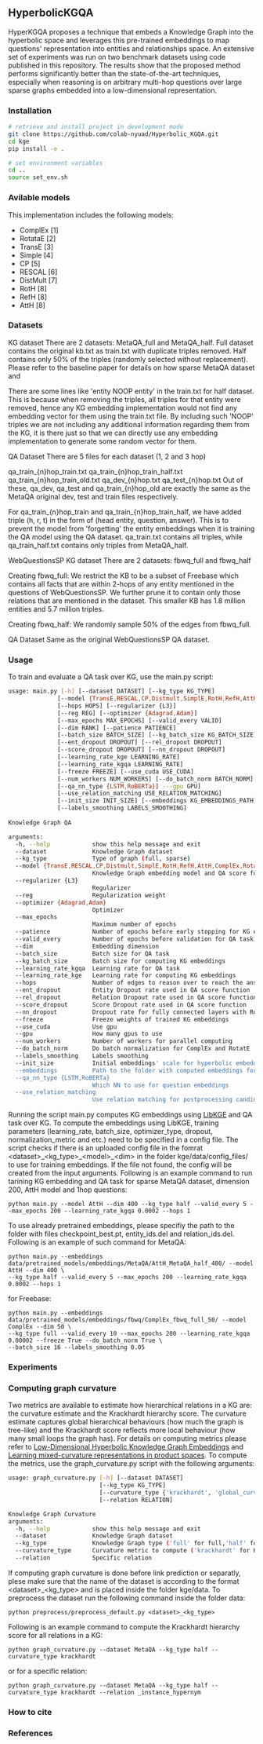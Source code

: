 ## HyperbolicKGQA
HyperKGQA proposes a technique that embeds a Knowledge Graph into the hyperbolic space  and  leverages  this  pre-trained  embeddings  to  map  questions' representation  into entities  and  relationships  space. An extensive set of experiments was run on two benchmark datasets using code published in this repository. The results show that the proposed  method  performs  significantly  better  than the state-of-the-art techniques, especially when reasoning is on arbitrary multi-hop questions over large sparse graphs embedded into a low-dimensional representation.

### Installation
```sh
# retrieve and install project in development mode
git clone https://github.com/colab-nyuad/Hyperbolic_KGQA.git
cd kge
pip install -e .

# set environment variables
cd ..
source set_env.sh
```
### Avilable models
This implementation includes the following models:
- ComplEx [1]
- RotataE [2]
- TransE [3]
- Simple [4]
- CP [5]
- RESCAL [6]
- DistMult [7]
- RotH [8]
- RefH [8]
- AttH [8]

### Datasets
KG dataset
There are 2 datasets: MetaQA_full and MetaQA_half. Full dataset contains the original kb.txt as train.txt with duplicate triples removed. Half contains only 50% of the triples (randomly selected without replacement). Please refer to the baseline paper for details on how sparse MetaQA dataset and 

There are some lines like 'entity NOOP entity' in the train.txt for half dataset. This is because when removing the triples, all triples for that entity were removed, hence any KG embedding implementation would not find any embedding vector for them using the train.txt file. By including such 'NOOP' triples we are not including any additional information regarding them from the KG, it is there just so that we can directly use any embedding implementation to generate some random vector for them.

QA Dataset
There are 5 files for each dataset (1, 2 and 3 hop)

qa_train_{n}hop_train.txt
qa_train_{n}hop_train_half.txt
qa_train_{n}hop_train_old.txt
qa_dev_{n}hop.txt
qa_test_{n}hop.txt
Out of these, qa_dev, qa_test and qa_train_{n}hop_old are exactly the same as the MetaQA original dev, test and train files respectively.

For qa_train_{n}hop_train and qa_train_{n}hop_train_half, we have added triple (h, r, t) in the form of (head entity, question, answer). This is to prevent the model from 'forgetting' the entity embeddings when it is training the QA model using the QA dataset. qa_train.txt contains all triples, while qa_train_half.txt contains only triples from MetaQA_half.

WebQuestionsSP
KG dataset
There are 2 datasets: fbwq_full and fbwq_half

Creating fbwq_full: We restrict the KB to be a subset of Freebase which contains all facts that are within 2-hops of any entity mentioned in the questions of WebQuestionsSP. We further prune it to contain only those relations that are mentioned in the dataset. This smaller KB has 1.8 million entities and 5.7 million triples.

Creating fbwq_half: We randomly sample 50% of the edges from fbwq_full.

QA Dataset
Same as the original WebQuestionsSP QA dataset.

### Usage
To train and evaluate a QA task over KG, use the main.py script:

```sh
usage: main.py [-h] [--dataset DATASET] [--kg_type KG_TYPE]
              [--model {TransE,RESCAL,CP,Distmult,SimplE,RotH,RefH,AttH,ComplEx,RotatE}]
              [--hops HOPS] [--regularizer {L3}] 
              [--reg REG] [--optimizer {Adagrad,Adam}]
              [--max_epochs MAX_EPOCHS] [--valid_every VALID]
              [--dim RANK] [--patience PATIENCE]
              [--batch_size BATCH_SIZE] [--kg_batch_size KG_BATCH_SIZE]
              [--ent_dropout DROPOUT] [--rel_dropout DROPOUT]
              [--score_dropout DROPOUT] [--nn_dropout DROPOUT]
              [--learning_rate_kge LEARNING_RATE]
              [--learning_rate_kgqa LEARNING_RATE]
              [--freeze FREEZE] [--use_cuda USE_CUDA]
              [--num_workers NUM_WORKERS] [--do_batch_norm BATCH_NORM]
              [--qa_nn_type {LSTM,RoBERTa}] ---gpu GPU]
              [--use_relation_matching USE_RELATION_MATCHING]
              [--init_size INIT_SIZE] [--embeddings KG_EMBEDDINGS_PATH]
              [--labels_smoothing LABELS_SMOOTHING]
 
Knowledge Graph QA

arguments:
  -h, --help            show this help message and exit
  --dataset             Knowledge Graph dataset
  --kg_type             Type of graph (full, sparse)
  --model {TransE,RESCAL,CP,Distmult,SimplE,RotH,RefH,AttH,ComplEx,RotatE}
                        Knowledge Graph embedding model and QA score function
  --regularizer {L3}
                        Regularizer
  --reg                 Regularization weight
  --optimizer {Adagrad,Adam}
                        Optimizer
  --max_epochs
                        Maximum number of epochs
  --patience            Number of epochs before early stopping for KG embeddings
  --valid_every         Number of epochs before validation for QA task
  --dim                 Embedding dimension
  --batch_size          Batch size for QA task
  --kg_batch_size       Batch size for computing KG embeddings 
  --learning_rate_kgqa  Learning rate for QA task
  --learning_rate_kge   Learning rate for computing KG embeddings
  --hops                Number of edges to reason over to reach the answer
  --ent_dropout         Entity Dropout rate used in QA score function 
  --rel_dropout         Relation Dropout rate used in QA score function
  --score_dropout       Score Dropout rate used in QA score function
  --nn_dropout          Dropout rate for fully connected layers with RoBERTa 
  --freeze              Freeze weights of trained KG embeddings
  --use_cuda            Use gpu
  --gpu                 How many gpus to use
  --num_workers         Number of workers for parallel computing 
  --do_batch_norm       Do batch normalization for ComplEx and RotatE
  --labels_smoothing    Labels smoothing
  --init_size           Initial embeddings' scale for hyperbolic embeddings
  --embeddings          Path to the folder with computed embeddings for KG
  --qa_nn_type {LSTM,RoBERTa}
                        Which NN to use for question embeddings
  --use_relation_matching 
                        Use relation matching for postprocessing candidates in QA task
```

Running the script main.py computes KG embeddings using [LibKGE](https://github.com/uma-pi1/kge) and QA task over KG. To compute the embeddings using LibKGE, training parameters (learning_rate, batch_size, optimizer_type, dropout, normalization_metric and etc.) need to be specified in a config file. The script checks if there is an uploaded config file in the fomrat \<dataset\>\_\<kg_type\>\_\<model\>\_\<dim\> in the folder kge/data/config_files/<dataset> to use for training embeddings. If the file not found, the config will be created from the input arguments. Following is an example command to run tarining KG embedding and QA task for sparse MetaQA dataset, dimension 200, AttH model and 1hop questions: 

```
python main.py --model AttH --dim 400 --kg_type half --valid_every 5 --max_epochs 200 --learning_rate_kgqa 0.0002 --hops 1
```
  
To use already pretrained embeddings, please specifiy the path to the folder with files checkpoint_best.pt, entity_ids.del and relation_ids.del. Following is an example of such command for MetaQA:

```
python main.py --embeddings data/pretrained_models/embeddings/MetaQA/AttH_MetaQA_half_400/ --model AttH --dim 400 \
--kg_type half --valid_every 5 --max_epochs 200 --learning_rate_kgqa 0.0002 --hops 1
```

for Freebase:
```
python main.py --embeddings data/pretrained_models/embeddings/fbwq/ComplEx_fbwq_full_50/ --model ComplEx --dim 50 \ 
--kg_type full --valid_every 10 --max_epochs 200 --learning_rate_kgqa 0.00002 --freeze True --do_batch_norm True \
--batch_size 16 --labels_smoothing 0.05
```
  
### Experiments


### Computing graph curvature
Two metrics are available to estimate how hierarchical relations in a KG are: the curvature estimate and the Krackhardt hierarchy score. The curvature estimate captures global hierarchical behaviours (how much the graph is tree-like) and the Krackhardt score reflects more local behaviour (how many small loops the graph has). For details on computing metrics please refer to [Low-Dimensional Hyperbolic Knowledge Graph Embeddings](https://arxiv.org/abs/2005.00545) and [Learning mixed-curvature representations in product spaces](https://openreview.net/pdf?id=HJxeWnCcF7). To compute the metrics, use the graph_curvature.py script with the following arguments:
```sh
usage: graph_curvature.py [-h] [--dataset DATASET] 
                          [--kg_type KG_TYPE] 
                          [--curvature_type {'krackhardt', 'global_curvature'}] 
                          [--relation RELATION]

Knowledge Graph Curvature
arguments:
  -h, --help            show this help message and exit
  --dataset             Knowledge Graph dataset
  --kg_type             Knowledge Graph type ('full' for full,'half' for sparse)
  --curvature_type      Curvature metric to compute ('krackhardt' for Krackhardt hierarchy score, 'global_curvature' for curvature estimate)
  --relation            Specific relation
```
If computing graph curvature is done before link prediction or separatly, plese make sure that the name of the dataset is according to the format \<dataset\>\_\<kg_type\> and is placed inside the folder kge/data. To preprocess the dataset run the following command inside the folder data:
```
python preprocess/preprocess_default.py <dataset>_<kg_type>
```
Following is an example command to compute the Krackhardt hierarchy score for all relations in a KG: 
```
python graph_curvature.py --dataset MetaQA --kg_type half --curvature_type krackhardt
```
or for a specific relation:
```
python graph_curvature.py --dataset MetaQA --kg_type half --curvature_type krackhardt --relation _instance_hypernym
```
### How to cite
  
### References

